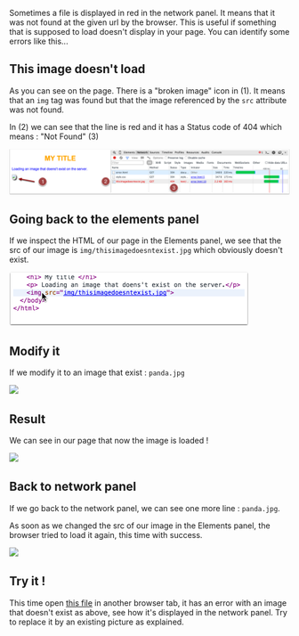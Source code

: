 Sometimes a file is displayed in red in the network panel. It means that it was not found at the given url by the browser. This is useful if something that is supposed to load doesn't display in your page. You can identify some errors like this...

## This image doesn't load

As you can see on the page. There is a "broken image" icon in (1). It means that an `img` tag was found but that the image referenced by the `src` attribute was not found.

In (2) we can see that the line is red and it has a Status code of 404 which means : "Not Found" (3)

![](.guides/img/network-error/this-image-doesn-t-load.png)

## Going back to the elements panel

If we inspect the HTML of our page in the Elements panel, we see that the src of our image is `img/thisimagedoesntexist.jpg` which obviously doesn't exist.

![](.guides/img/network-error/going-back-to-the-elements-panel.png)

## Modify it

If we modify it to an image that exist : `panda.jpg`

![][3]

[3]: .guides/img/network-error/modify-it.png

## Result

We can see in our page that now the image is loaded !

![][4]

[4]: .guides/img/network-error/result.png

## Back to network panel

If we go back to the network panel, we can see one more line : `panda.jpg`.

As soon as we changed the src of our image in the Elements panel, the browser tried to load it again, this time with success.

![][5]

[5]: .guides/img/network-error/back-to-network-panel.png

## Try it ! 
This time open <a href="introduction/error.html" target="_blank">this file</a> in another browser tab, it has an error with an image that doesn't exist as above, see how it's displayed in the network panel. Try to replace it by an existing picture as explained.